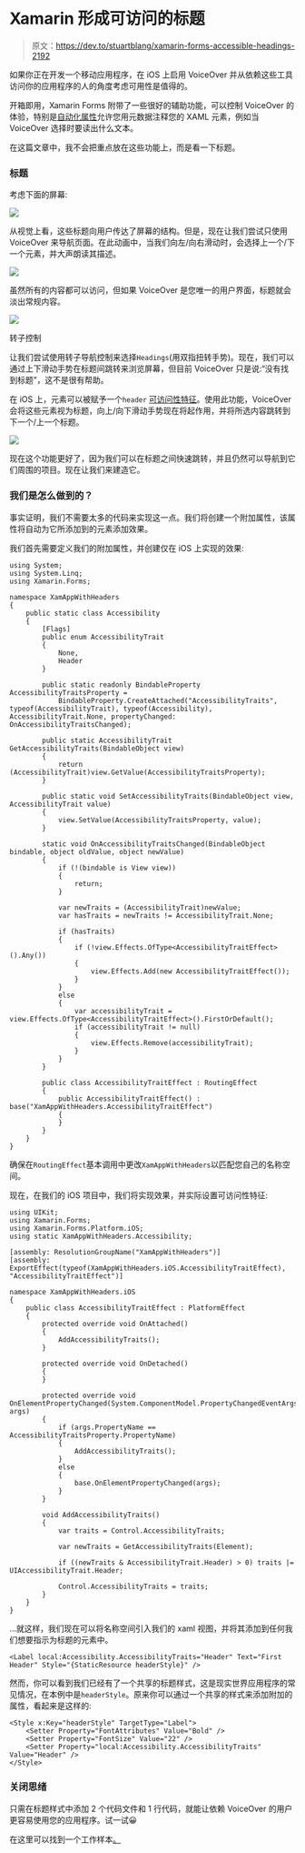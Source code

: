 # Xamarin 形成可访问的标题

> 原文：<https://dev.to/stuartblang/xamarin-forms-accessible-headings-2192>

如果你正在开发一个移动应用程序，在 iOS 上启用 VoiceOver 并从依赖这些工具访问你的应用程序的人的角度考虑可用性是值得的。

开箱即用，Xamarin Forms 附带了一些很好的辅助功能，可以控制 VoiceOver 的体验，特别是[自动化属性](https://docs.microsoft.com/en-us/xamarin/xamarin-forms/app-fundamentals/accessibility/automation-properties)允许您用元数据注释您的 XAML 元素，例如当 VoiceOver 选择时要读出什么文本。

在这篇文章中，我不会把重点放在这些功能上，而是看一下标题。

### 标题

考虑下面的屏幕:

[![](img/52d480b2b6988f66bcdab7051dd732b1.png)](https://res.cloudinary.com/practicaldev/image/fetch/s--wHamBRwg--/c_limit%2Cf_auto%2Cfl_progressive%2Cq_auto%2Cw_880/https://stu.dev/conteimg/2019/08/image-5.png)

从视觉上看，这些标题向用户传达了屏幕的结构。但是，现在让我们尝试只使用 VoiceOver 来导航页面。在此动画中，当我们向左/向右滑动时，会选择上一个/下一个元素，并大声朗读其描述。

[![](img/41eadef5e40c8c11fc528c12db986451.png)](https://res.cloudinary.com/practicaldev/image/fetch/s--ny0-2p3O--/c_limit%2Cf_auto%2Cfl_progressive%2Cq_66%2Cw_880/https://stu.dev/conteimg/2019/09/before.gif)

虽然所有的内容都可以访问，但如果 VoiceOver 是您唯一的用户界面，标题就会淡出常规内容。

[![](img/1ffff5d774f6e4d3a87b54d32e553a0a.png)](https://res.cloudinary.com/practicaldev/image/fetch/s--x91U9XW2--/c_limit%2Cf_auto%2Cfl_progressive%2Cq_auto%2Cw_880/https://stu.dev/conteimg/2019/08/image-9.png) 

<figcaption>转子控制</figcaption>

让我们尝试使用转子导航控制来选择`Headings`(用双指扭转手势)。现在，我们可以通过上下滑动手势在标题间跳转来浏览屏幕，但目前 VoiceOver 只是说:“没有找到标题”，这不是很有帮助。

在 iOS 上，元素可以被赋予一个`header` [可访问性特征](https://developer.apple.com/documentation/uikit/accessibility/uiaccessibility/accessibility_traits)。使用此功能，VoiceOver 会将这些元素视为标题，向上/向下滑动手势现在将起作用，并将所选内容跳转到下一个/上一个标题。

[![](img/65b672eccd4cc26b21c5ae65099b0b5e.png)](https://res.cloudinary.com/practicaldev/image/fetch/s--jHFXOKfw--/c_limit%2Cf_auto%2Cfl_progressive%2Cq_66%2Cw_880/https://stu.dev/conteimg/2019/09/after.gif)

现在这个功能更好了，因为我们可以在标题之间快速跳转，并且仍然可以导航到它们周围的项目。现在让我们来建造它。

### 我们是怎么做到的？

事实证明，我们不需要太多的代码来实现这一点。我们将创建一个附加属性，该属性将自动为它所添加到的元素添加效果。

我们首先需要定义我们的附加属性，并创建仅在 iOS 上实现的效果:

```
using System;
using System.Linq;
using Xamarin.Forms;

namespace XamAppWithHeaders
{
    public static class Accessibility
    {
        [Flags]
        public enum AccessibilityTrait
        {
            None,
            Header
        }

        public static readonly BindableProperty AccessibilityTraitsProperty =
            BindableProperty.CreateAttached("AccessibilityTraits", typeof(AccessibilityTrait), typeof(Accessibility), AccessibilityTrait.None, propertyChanged: OnAccessibilityTraitsChanged);

        public static AccessibilityTrait GetAccessibilityTraits(BindableObject view)
        {
            return (AccessibilityTrait)view.GetValue(AccessibilityTraitsProperty);
        }

        public static void SetAccessibilityTraits(BindableObject view, AccessibilityTrait value)
        {
            view.SetValue(AccessibilityTraitsProperty, value);
        }

        static void OnAccessibilityTraitsChanged(BindableObject bindable, object oldValue, object newValue)
        {
            if (!(bindable is View view))
            {
                return;
            }

            var newTraits = (AccessibilityTrait)newValue;
            var hasTraits = newTraits != AccessibilityTrait.None;

            if (hasTraits)
            {
                if (!view.Effects.OfType<AccessibilityTraitEffect>().Any())
                {
                    view.Effects.Add(new AccessibilityTraitEffect());
                }
            }
            else
            {
                var accessibilityTrait = view.Effects.OfType<AccessibilityTraitEffect>().FirstOrDefault();
                if (accessibilityTrait != null)
                {
                    view.Effects.Remove(accessibilityTrait);
                }
            }
        }

        public class AccessibilityTraitEffect : RoutingEffect
        {
            public AccessibilityTraitEffect() : base("XamAppWithHeaders.AccessibilityTraitEffect")
            {
            }
        }
    }
} 
```

确保在`RoutingEffect`基本调用中更改`XamAppWithHeaders`以匹配您自己的名称空间。

现在，在我们的 iOS 项目中，我们将实现效果，并实际设置可访问性特征:

```
using UIKit;
using Xamarin.Forms;
using Xamarin.Forms.Platform.iOS;
using static XamAppWithHeaders.Accessibility;

[assembly: ResolutionGroupName("XamAppWithHeaders")]
[assembly: ExportEffect(typeof(XamAppWithHeaders.iOS.AccessibilityTraitEffect), "AccessibilityTraitEffect")]

namespace XamAppWithHeaders.iOS
{
    public class AccessibilityTraitEffect : PlatformEffect
    {
        protected override void OnAttached()
        {
            AddAccessibilityTraits();
        }

        protected override void OnDetached()
        {
        }

        protected override void OnElementPropertyChanged(System.ComponentModel.PropertyChangedEventArgs args)
        {
            if (args.PropertyName == AccessibilityTraitsProperty.PropertyName)
            {
                AddAccessibilityTraits();
            }
            else
            {
                base.OnElementPropertyChanged(args);
            }
        }

        void AddAccessibilityTraits()
        {
            var traits = Control.AccessibilityTraits;

            var newTraits = GetAccessibilityTraits(Element);

            if ((newTraits & AccessibilityTrait.Header) > 0) traits |= UIAccessibilityTrait.Header;

            Control.AccessibilityTraits = traits;
        }
    }
} 
```

...就这样，我们现在可以将名称空间引入我们的 xaml 视图，并将其添加到任何我们想要指示为标题的元素中。

```
<Label local:Accessibility.AccessibilityTraits="Header" Text="First Header" Style="{StaticResource headerStyle}" /> 
```

然而，你可以看到我们已经有了一个共享的标题样式，这是现实世界应用程序的常见情况，在本例中是`headerStyle`。原来你可以通过一个共享的样式来添加附加的属性，看起来是这样的:

```
<Style x:Key="headerStyle" TargetType="Label">
    <Setter Property="FontAttributes" Value="Bold" />
    <Setter Property="FontSize" Value="22" />
    <Setter Property="local:Accessibility.AccessibilityTraits" Value="Header" />
</Style> 
```

### 关闭思绪

只需在标题样式中添加 2 个代码文件和 1 行代码，就能让依赖 VoiceOver 的用户更容易使用您的应用程序。试一试😀

在这里可以找到一个工作样本[。](https://github.com/slang25/xamarin-forms-accessiblity-traits-demo)